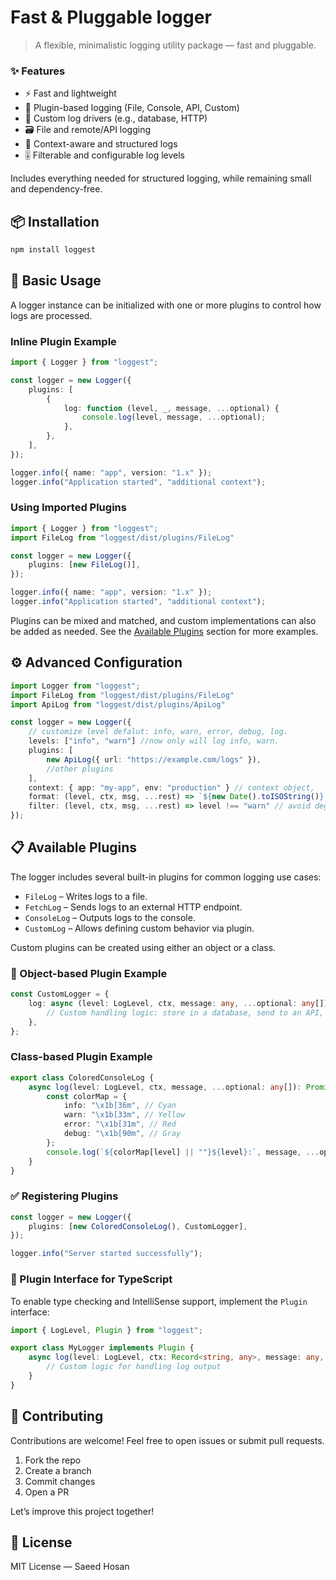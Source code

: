 # Fast & Pluggable logger

> A flexible, minimalistic logging utility package — fast and pluggable.

### ✨ Features

-   ⚡ Fast and lightweight
-   🔌 Plugin-based logging (File, Console, API, Custom)
-   🧩 Custom log drivers (e.g., database, HTTP)
-   🗃️ File and remote/API logging
-   🧠 Context-aware and structured logs
-   🎚️ Filterable and configurable log levels

Includes everything needed for structured logging, while remaining small and dependency-free.

## 📦 Installation

```bash
npm install loggest
```

## 🚀 Basic Usage

A logger instance can be initialized with one or more plugins to control how logs are processed.

### Inline Plugin Example

```ts
import { Logger } from "loggest";

const logger = new Logger({
	plugins: [
		{
			log: function (level, _, message, ...optional) {
				console.log(level, message, ...optional);
			},
		},
	],
});

logger.info({ name: "app", version: "1.x" });
logger.info("Application started", "additional context");
```

### Using Imported Plugins

```ts
import { Logger } from "loggest";
import FileLog from "loggest/dist/plugins/FileLog"

const logger = new Logger({
	plugins: [new FileLog()],
});

logger.info({ name: "app", version: "1.x" });
logger.info("Application started", "additional context");
```

Plugins can be mixed and matched, and custom implementations can also be added as needed. See the [Available Plugins](#-available-plugins) section for more examples.

## ⚙️ Advanced Configuration

```ts
import Logger from "loggest";
import FileLog from "loggest/dist/plugins/FileLog"
import ApiLog from "loggest/dist/plugins/ApiLog"

const logger = new Logger({
	// customize level defalut: info, warn, error, debug, log.
	levels: ["info", "warn"] //now only will log info, warn.
	plugins: [
		new ApiLog({ url: "https://example.com/logs" }),
		//other plugins
	],
	context: { app: "my-app", env: "production" } // context object,
	format: (level, ctx, msg, ...rest) => `${new Date().toISOString()} | ${level.toUpperCase()} | ${msg}`,
	filter: (level, ctx, msg, ...rest) => level !== "warn" // avoid degub warn log,
});
```

## 📋 Available Plugins

The logger includes several built-in plugins for common logging use cases:

-   `FileLog` – Writes logs to a file.
-   `FetchLog` – Sends logs to an external HTTP endpoint.
-   `ConsoleLog` – Outputs logs to the console.
-   `CustomLog` – Allows defining custom behavior via plugin.

Custom plugins can be created using either an object or a class.

### 🔧 Object-based Plugin Example

```ts
const CustomLogger = {
	log: async (level: LogLevel, ctx, message: any, ...optional: any[]) => {
		// Custom handling logic: store in a database, send to an API, etc.
	},
};
```

### Class-based Plugin Example

```ts
export class ColoredConsoleLog {
	async log(level: LogLevel, ctx, message, ...optional: any[]): Promise<void> {
		const colorMap = {
			info: "\x1b[36m", // Cyan
			warn: "\x1b[33m", // Yellow
			error: "\x1b[31m", // Red
			debug: "\x1b[90m", // Gray
		};
		console.log(`${colorMap[level] || ""}${level}:`, message, ...optional);
	}
}
```

### ✅ Registering Plugins

```ts
const logger = new Logger({
	plugins: [new ColoredConsoleLog(), CustomLogger],
});

logger.info("Server started successfully");
```

### 🧩 Plugin Interface for TypeScript

To enable type checking and IntelliSense support, implement the `Plugin` interface:

```ts
import { LogLevel, Plugin } from "loggest";

export class MyLogger implements Plugin {
	async log(level: LogLevel, ctx: Record<string, any>, message: any, ...optional: any[]): Promise<void> {
		// Custom logic for handling log output
	}
}
```

## 🤝 Contributing

Contributions are welcome! Feel free to open issues or submit pull requests.

1. Fork the repo
2. Create a branch
3. Commit changes
4. Open a PR

Let’s improve this project together!

## 📄 License

MIT License — Saeed Hosan
